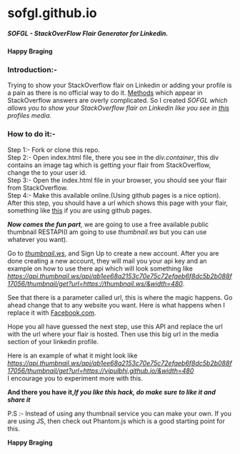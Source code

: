 # sofgl.github.io
##### SOFGL - StackOverFlow Flair Generator for Linkedin.   

**Happy Braging**

### Introduction:-     
Trying to show your StackOverflow flair on Linkedin or adding your profile is a pain as there is no official way to do it. [Methods](https://meta.stackexchange.com/questions/287095/how-to-show-my-stack-exchange-flair-on-linkedin) which appear in StackOverflow answers are overly complicated. So I created _SOFGL which allows you to show your StackOverflow flair on Linkedin like you see in [this](https://www.linkedin.com/in/vipul-bhardwaj-172a50145/) profiles media_.

### How to do it:-  
Step 1:- Fork or clone this repo.     
Step 2:- Open index.html file, there you see in the _div.container_, this div contains an image tag which is getting your flair from StackOverflow, change the _<user-id-number>_ to your user id.             
Step 3:- Open the index.html file in your browser, you should see your flair from StackOverflow.          
Step 4:- Make this available online.(Using github pages is a nice option).         
After this step, you should have a url which shows this page with your flair, something like [this](https://vipulbhj.github.io/) if you are using github pages.         


**_Now comes the fun part_**, we are going to use a free available public thumbnail RESTAPI(I am going to use _thumbnail.ws_ but you can use whatever you want).     


Go to [_thumbnail.ws_](https://thumbnail.ws/), and Sign Up to create a new account. After you are done creating a new account, they will mail you your api key and an example on how to use there api which will look something like _https://api.thumbnail.ws/api/ab1ee68a2153c70e75c72efaeb6f8dc5b2b088f17056/thumbnail/get?url=https://thumbnail.ws/&width=480_.      

See that there is a parameter called url, this is where the magic happens. Go ahead change that to any website you want. Here is what happens when I replace it with [Facebook.com](https://api.thumbnail.ws/api/ab1ee68a2153c70e75c72efaeb6f8dc5b2b088f17056/thumbnail/get?url=https://fb.com/&width=480).                   

Hope you all have guessed the next step, use this API and replace the url with the url where your flair is hosted. Then use this big url in the media section of your linkedin profile.          

Here is an example of what it might look like _https://api.thumbnail.ws/api/ab1ee68a2153c70e75c72efaeb6f8dc5b2b088f17056/thumbnail/get?url=https://vipulbhj.github.io/&width=480_      
I encourage you to experiment more with this.      

**And there you have it,_If you like this hack, do make sure to like it and share it_**                

P.S :- Instead of using any thumbnail service you can make your own. If you are using JS, then check out Phantom.js which is a good starting point for this.


**Happy Braging**
